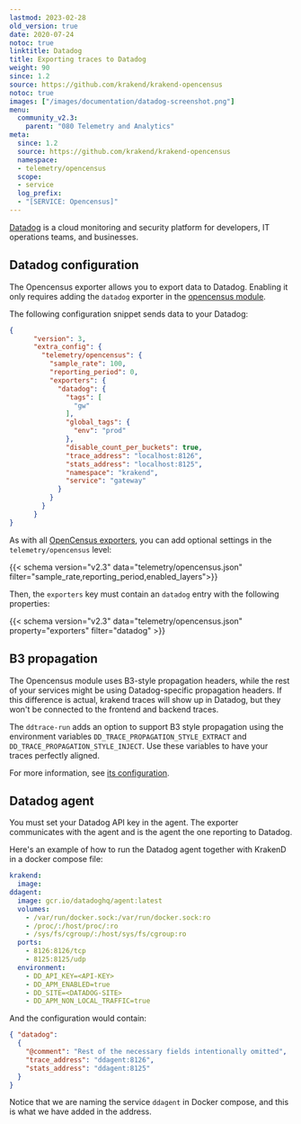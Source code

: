 ```yaml
---
lastmod: 2023-02-28
old_version: true
date: 2020-07-24
notoc: true
linktitle: Datadog
title: Exporting traces to Datadog
weight: 90
since: 1.2
source: https://github.com/krakend/krakend-opencensus
notoc: true
images: ["/images/documentation/datadog-screenshot.png"]
menu:
  community_v2.3:
    parent: "080 Telemetry and Analytics"
meta:
  since: 1.2
  source: https://github.com/krakend/krakend-opencensus
  namespace:
  - telemetry/opencensus
  scope:
  - service
  log_prefix:
  - "[SERVICE: Opencensus]"
---
```

[Datadog](https://www.datadoghq.com/) is a cloud monitoring and security platform for developers, IT operations teams, and businesses.

## Datadog configuration
The Opencensus exporter allows you to export data to Datadog. Enabling it only requires adding the `datadog` exporter in the [opencensus module](/docs/v2.3/telemetry/opencensus/).

The following configuration snippet sends data to your Datadog:
```json
{
      "version": 3,
      "extra_config": {
        "telemetry/opencensus": {
          "sample_rate": 100,
          "reporting_period": 0,
          "exporters": {
            "datadog": {
              "tags": [
                "gw"
              ],
              "global_tags": {
                "env": "prod"
              },
              "disable_count_per_buckets": true,
              "trace_address": "localhost:8126",
              "stats_address": "localhost:8125",
              "namespace": "krakend",
              "service": "gateway"
            }
          }
        }
      }
}
```
As with all [OpenCensus exporters](/docs/v2.3/telemetry/opencensus/), you can add optional settings in the `telemetry/opencensus` level:

{{< schema version="v2.3" data="telemetry/opencensus.json" filter="sample_rate,reporting_period,enabled_layers">}}

Then, the `exporters` key must contain an `datadog` entry with the following properties:

{{< schema version="v2.3" data="telemetry/opencensus.json" property="exporters" filter="datadog" >}}

## B3 propagation
The Opencensus module uses B3-style propagation headers, while the rest of your services might be using Datadog-specific propagation headers. If this difference is actual, krakend traces will show up in Datadog, but they won't be connected to the frontend and backend traces.

The `ddtrace-run` adds an option to support B3 style propagation using the environment variables `DD_TRACE_PROPAGATION_STYLE_EXTRACT` and `DD_TRACE_PROPAGATION_STYLE_INJECT`. Use these variables to have your traces perfectly aligned.

For more information, see [its configuration](https://ddtrace.readthedocs.io/en/stable/configuration.html).

## Datadog agent
You must set your Datadog API key in the agent. The exporter communicates with the agent and is the agent the one reporting to Datadog.

Here's an example of how to run the Datadog agent together with KrakenD in a docker compose file:

```yml
krakend:
  image:
ddagent:
  image: gcr.io/datadoghq/agent:latest
  volumes:
    - /var/run/docker.sock:/var/run/docker.sock:ro
    - /proc/:/host/proc/:ro
    - /sys/fs/cgroup/:/host/sys/fs/cgroup:ro
  ports:
    - 8126:8126/tcp
    - 8125:8125/udp
  environment:
    - DD_API_KEY=<API-KEY>
    - DD_APM_ENABLED=true
    - DD_SITE=<DATADOG-SITE>
    - DD_APM_NON_LOCAL_TRAFFIC=true
```

And the configuration would contain:

```json
{ "datadog":
  {
    "@comment": "Rest of the necessary fields intentionally omitted",
    "trace_address": "ddagent:8126",
    "stats_address": "ddagent:8125"
  }
}
```

Notice that we are naming the service `ddagent` in Docker compose, and this is what we have added in the address.